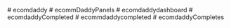 
#   e c o m d a d d y  
 #   e c o m m D a d d y P a n e l s  
 #   e c o m d a d d y d a s h b o a r d  
 #   e c o m d a d d y C o m p l e t e d  
 #   e c o m m d a d d y c o m p l e t e d  
 #   e c o m d a d d y C o m p l e t e s  
 